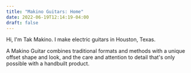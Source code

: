 ```yaml
---
title: "Makino Guitars: Home"
date: 2022-06-19T12:14:19-04:00
draft: false
---
```


Hi, I'm Tak Makino. I make electric guitars in Houston, Texas. 

A Makino Guitar combines traditional formats and methods with a unique offset shape and look, and the care and attention to detail that's only possible with a handbuilt product.